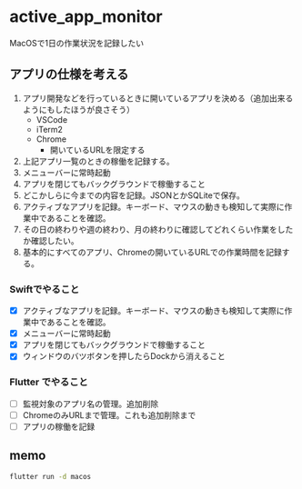 # active_app_monitor

MacOSで1日の作業状況を記録したい

## アプリの仕様を考える

1. アプリ開発などを行っているときに開いているアプリを決める（追加出来るようにもしたほうが良さそう）
   - VSCode
   - iTerm2
   - Chrome
     - 開いているURLを限定する
2. 上記アプリ一覧のときの稼働を記録する。
3. メニューバーに常時起動
4. アプリを閉じてもバックグラウンドで稼働すること
5. どこかしらに今までの内容を記録。JSONとかSQLiteで保存。
6. アクティブなアプリを記録。キーボード、マウスの動きも検知して実際に作業中であることを確認。
7. その日の終わりや週の終わり、月の終わりに確認してどれくらい作業をしたか確認したい。
8. 基本的にすべてのアプリ、Chromeの開いているURLでの作業時間を記録する。

### Swiftでやること

- [x] アクティブなアプリを記録。キーボード、マウスの動きも検知して実際に作業中であることを確認。
- [x] メニューバーに常時起動
- [x] アプリを閉じてもバックグラウンドで稼働すること
- [x] ウィンドウのバツボタンを押したらDockから消えること

### Flutter でやること

- [ ] 監視対象のアプリ名の管理。追加削除
- [ ] ChromeのみURLまで管理。これも追加削除まで
- [ ] アプリの稼働を記録

## memo

```sh
flutter run -d macos
```
